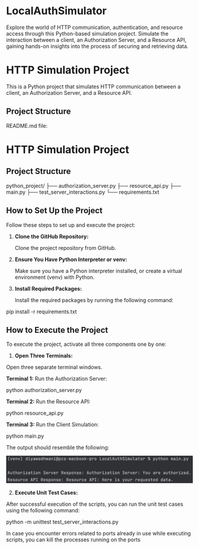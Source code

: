 # LocalAuthSimulator
Explore the world of HTTP communication, authentication, and resource access through this Python-based simulation project. Simulate the interaction between a client, an Authorization Server, and a Resource API, gaining hands-on insights into the process of securing and retrieving data.

# HTTP Simulation Project

This is a Python project that simulates HTTP communication between a client, an Authorization Server, and a Resource API.

## Project Structure

README.md file:

# HTTP Simulation Project

## Project Structure

python_project/
├── authorization_server.py
├── resource_api.py
├── main.py
├── test_server_interactions.py
└── requirements.txt



## How to Set Up the Project

Follow these steps to set up and execute the project:

1. **Clone the GitHub Repository:**

   Clone the project repository from GitHub.

2. **Ensure You Have Python Interpreter or venv:**

   Make sure you have a Python interpreter installed, or create a virtual environment (venv) with Python.

3. **Install Required Packages:**

   Install the required packages by running the following command:

pip install -r requirements.txt


## How to Execute the Project

To execute the project, activate all three components one by one:

1. **Open Three Terminals:**

Open three separate terminal windows.

**Terminal 1:** Run the Authorization Server:

python authorization_server.py


**Terminal 2:** Run the Resource API:

python resource_api.py


**Terminal 3:** Run the Client Simulation:

python main.py


The output should resemble the following:

![Final Result](screenshots/final_result.png)

2. **Execute Unit Test Cases:**

After successful execution of the scripts, you can run the unit test cases using the following command:

python -m unittest test_server_interactions.py


In case you encounter errors related to ports already in use while executing scripts, you can kill the processes running on the ports 